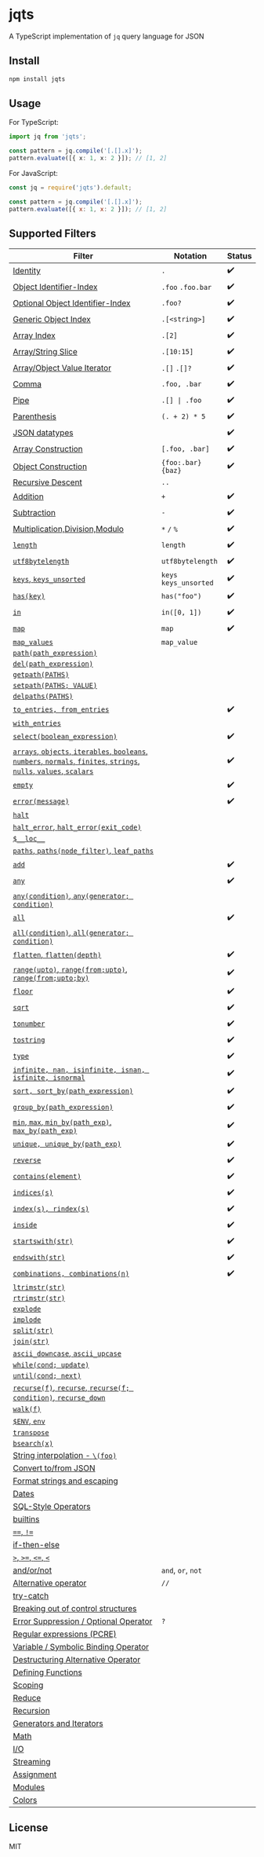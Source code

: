 # jqts

A TypeScript implementation of `jq` query language for JSON

## Install

```sh
npm install jqts
```

## Usage

For TypeScript:

```typescript
import jq from 'jqts';

const pattern = jq.compile('[.[].x]');
pattern.evaluate([{ x: 1, x: 2 }]); // [1, 2]
```

For JavaScript:

```javascript
const jq = require('jqts').default;

const pattern = jq.compile('[.[].x]');
pattern.evaluate([{ x: 1, x: 2 }]); // [1, 2]
```

## Supported Filters

| Filter                                                                                                                                                                                                                                                 | Notation               | Status             |
| ------------------------------------------------------------------------------------------------------------------------------------------------------------------------------------------------------------------------------------------------------ | ---------------------- | ------------------ |
| [Identity](https://stedolan.github.io/jq/manual/#Identity:.)                                                                                                                                                                                           | `.`                    | :heavy_check_mark: |
| [Object Identifier-Index](https://stedolan.github.io/jq/manual/#ObjectIdentifier-Index:.foo,.foo.bar)                                                                                                                                                  | `.foo` `.foo.bar`      | :heavy_check_mark: |
| [Optional Object Identifier-Index](https://stedolan.github.io/jq/manual/#OptionalObjectIdentifier-Index:.foo?)                                                                                                                                         | `.foo?`                | :heavy_check_mark: |
| [Generic Object Index](https://stedolan.github.io/jq/manual/#GenericObjectIndex:.[%3Cstring%3E])                                                                                                                                                       | `.[<string>]`          | :heavy_check_mark: |
| [Array Index](https://stedolan.github.io/jq/manual/#ArrayIndex:.[2])                                                                                                                                                                                   | `.[2]`                 | :heavy_check_mark: |
| [Array/String Slice](https://stedolan.github.io/jq/manual/#Array/StringSlice:.[10:15])                                                                                                                                                                 | `.[10:15]`             | :heavy_check_mark: |
| [Array/Object Value Iterator](https://stedolan.github.io/jq/manual/#Array/ObjectValueIterator:.[])                                                                                                                                                     | `.[]` `.[]?`           | :heavy_check_mark: |
| [Comma](https://stedolan.github.io/jq/manual/#Comma:,)                                                                                                                                                                                                 | `.foo, .bar`           | :heavy_check_mark: |
| [Pipe](https://stedolan.github.io/jq/manual/#Pipe)                                                                                                                                                                                                     | `.[] \| .foo`           | :heavy_check_mark: |
| [Parenthesis](https://stedolan.github.io/jq/manual/#Parenthesis)                                                                                                                                                                                       | `(. + 2) * 5`          | :heavy_check_mark: |
| [JSON datatypes](https://stedolan.github.io/jq/manual/#TypesandValues)                                                                                                                                                                                 |                        | :heavy_check_mark: |
| [Array Construction](https://stedolan.github.io/jq/manual/#Arrayconstruction:[])                                                                                                                                                                       | `[.foo, .bar]`         | :heavy_check_mark: |
| [Object Construction](https://stedolan.github.io/jq/manual/#ObjectConstruction:{})                                                                                                                                                                     | `{foo:.bar}` `{baz}`   | :heavy_check_mark: |
| [Recursive Descent](https://stedolan.github.io/jq/manual/#RecursiveDescent:..)                                                                                                                                                                         | `..`                   |                    |
| [Addition](https://stedolan.github.io/jq/manual/#Addition:+)                                                                                                                                                                                           | `+`                    | :heavy_check_mark: |
| [Subtraction](https://stedolan.github.io/jq/manual/#Subtraction:-)                                                                                                                                                                                     | `-`                    | :heavy_check_mark: |
| [Multiplication,Division,Modulo](https://stedolan.github.io/jq/manual/#Multiplication,division,modulo:*,/,and%)                                                                                                                                        | `*` `/` `%`            | :heavy_check_mark: |
| [`length`](https://stedolan.github.io/jq/manual/#length)                                                                                                                                                                                               | `length`               | :heavy_check_mark: |
| [`utf8bytelength`](https://stedolan.github.io/jq/manual/#utf8bytelength)                                                                                                                                                                               | `utf8bytelength`       | :heavy_check_mark: |
| [`keys`, `keys_unsorted`](https://stedolan.github.io/jq/manual/#keys,keys_unsorted)                                                                                                                                                                    | `keys` `keys_unsorted` | :heavy_check_mark: |
| [`has(key)`](<https://stedolan.github.io/jq/manual/#has(key)>)                                                                                                                                                                                         | `has("foo")`           | :heavy_check_mark: |
| [`in`](https://stedolan.github.io/jq/manual/#in)                                                                                                                                                                                                       | `in([0, 1])`           | :heavy_check_mark: |
| [`map`](<https://stedolan.github.io/jq/manual/#map(x),map_values(x)>)                                                                                                                                                                                  | `map`                  | :heavy_check_mark: |
| [`map_values`](<https://stedolan.github.io/jq/manual/#map(x),map_values(x)>)                                                                                                                                                                           | `map_value`            |                    |
| [`path(path_expression)`](<https://stedolan.github.io/jq/manual/#path(path_expression)>)                                                                                                                                                               |                        |                    |
| [`del(path_expression)`](<https://stedolan.github.io/jq/manual/#del(path_expression)>)                                                                                                                                                                 |                        |                    |
| [`getpath(PATHS)`](<https://stedolan.github.io/jq/manual/#getpath(PATHS)>)                                                                                                                                                                             |                        |                    |
| [`setpath(PATHS; VALUE)`](<https://stedolan.github.io/jq/manual/#setpath(PATHS;VALUE)>)                                                                                                                                                                |                        |                    |
| [`delpaths(PATHS)`](<https://stedolan.github.io/jq/manual/#delpaths(PATHS)>)                                                                                                                                                                           |                        |                    |
| [`to_entries, from_entries`](https://stedolan.github.io/jq/manual/#to_entries,from_entries,with_entries)                                                                                                                                               |                        | :heavy_check_mark: |
| [`with_entries`](https://stedolan.github.io/jq/manual/#to_entries,from_entries,with_entries)                                                                                                                                                           |                        |                    |
| [`select(boolean_expression)`](<https://stedolan.github.io/jq/manual/#select(boolean_expression)>)                                                                                                                                                     |                        | :heavy_check_mark: |
| [`arrays`, `objects`, `iterables`, `booleans`, `numbers`, `normals`, `finites`, `strings`, `nulls`, `values`, `scalars`](https://stedolan.github.io/jq/manual/#arrays,objects,iterables,booleans,numbers,normals,finites,strings,nulls,values,scalars) |                        | :heavy_check_mark: |
| [`empty`](https://stedolan.github.io/jq/manual/#empty)                                                                                                                                                                                                 |                        | :heavy_check_mark: |
| [`error(message)`](<https://stedolan.github.io/jq/manual/#error(message)>)                                                                                                                                                                             |                        | :heavy_check_mark: |
| [`halt`](https://stedolan.github.io/jq/manual/#halt)                                                                                                                                                                                                   |                        |                    |
| [`halt_error`, `halt_error(exit_code)`](<https://stedolan.github.io/jq/manual/#halt_error,halt_error(exit_code)>)                                                                                                                                      |                        |                    |
| [`$__loc__`](https://stedolan.github.io/jq/manual/#$__loc__)                                                                                                                                                                                           |
| [`paths`, `paths(node_filter)`, `leaf_paths`](<https://stedolan.github.io/jq/manual/#paths,paths(node_filter),leaf_paths>)                                                                                                                             |                        |                    |
| [`add`](https://stedolan.github.io/jq/manual/#add)                                                                                                                                                                                                     |                        | :heavy_check_mark: |
| [`any`](<https://stedolan.github.io/jq/manual/#any,any(condition),any(generator;condition)>)                                                                                                                                                           |                        | :heavy_check_mark: |
| [`any(condition)`, `any(generator; condition)`](<https://stedolan.github.io/jq/manual/#any,any(condition),any(generator;condition)>)                                                                                                                   |                        |                    |
| [`all`](<https://stedolan.github.io/jq/manual/#all,all(condition),all(generator;condition)>)                                                                                                                                                           |                        | :heavy_check_mark: |
| [`all(condition)`, `all(generator; condition)`](<https://stedolan.github.io/jq/manual/#all,all(condition),all(generator;condition)>)                                                                                                                   |                        |                    |
| [`flatten`, `flatten(depth)`](<https://stedolan.github.io/jq/manual/#flatten,flatten(depth)>)                                                                                                                                                          |                        | :heavy_check_mark: |
| [`range(upto)`, `range(from;upto)`, `range(from;upto;by)`](<https://stedolan.github.io/jq/manual/#range(upto),range(from;upto)range(from;upto;by)>)                                                                                                    |                        | :heavy_check_mark: |
| [`floor`](https://stedolan.github.io/jq/manual/#floor)                                                                                                                                                                                                 |                        | :heavy_check_mark: |
| [`sqrt`](https://stedolan.github.io/jq/manual/#sqrt)                                                                                                                                                                                                   |                        | :heavy_check_mark: |
| [`tonumber`](https://stedolan.github.io/jq/manual/#tonumber)                                                                                                                                                                                           |                        | :heavy_check_mark: |
| [`tostring`](https://stedolan.github.io/jq/manual/#tostring)                                                                                                                                                                                           |                        | :heavy_check_mark: |
| [`type`](https://stedolan.github.io/jq/manual/#type)                                                                                                                                                                                                   |                        | :heavy_check_mark: |
| [`infinite, nan, isinfinite, isnan, isfinite, isnormal`](https://stedolan.github.io/jq/manual/#infinite,nan,isinfinite,isnan,isfinite,isnormal)                                                                                                        |                        | :heavy_check_mark: |
| [`sort, sort_by(path_expression)`](<https://stedolan.github.io/jq/manual/#sort,sort_by(path_expression)>)                                                                                                                                              |                        | :heavy_check_mark: |
| [`group_by(path_expression)`](<https://stedolan.github.io/jq/manual/#group_by(path_expression)>)                                                                                                                                                       |                        | :heavy_check_mark: |
| [`min`, `max`, `min_by(path_exp)`, `max_by(path_exp)`](<https://stedolan.github.io/jq/manual/#min,max,min_by(path_exp),max_by(path_exp)>)                                                                                                              |                        | :heavy_check_mark: |
| [`unique, unique_by(path_exp)`](<https://stedolan.github.io/jq/manual/#unique,unique_by(path_exp)>)                                                                                                                                                    |                        | :heavy_check_mark: |
| [`reverse`](https://stedolan.github.io/jq/manual/#reverse)                                                                                                                                                                                             |                        | :heavy_check_mark: |
| [`contains(element)`](<https://stedolan.github.io/jq/manual/#contains(element)>)                                                                                                                                                                       |                        | :heavy_check_mark: |
| [`indices(s)`](<https://stedolan.github.io/jq/manual/#indices(s)>)                                                                                                                                                                                     |                        | :heavy_check_mark: |
| [`index(s), rindex(s)`](<https://stedolan.github.io/jq/manual/#index(s),rindex(s)>)                                                                                                                                                                    |                        | :heavy_check_mark: |
| [`inside`](https://stedolan.github.io/jq/manual/#inside)                                                                                                                                                                                               |                        | :heavy_check_mark: |
| [`startswith(str)`](<https://stedolan.github.io/jq/manual/#startswith(str)>)                                                                                                                                                                           |                        | :heavy_check_mark: |
| [`endswith(str)`](<https://stedolan.github.io/jq/manual/#endswith(str)>)                                                                                                                                                                               |                        | :heavy_check_mark: |
| [`combinations, combinations(n)`](<https://stedolan.github.io/jq/manual/#combinations,combinations(n)>)                                                                                                                                                |                        | :heavy_check_mark: |
| [`ltrimstr(str)`](https://stedolan.github.io/jq/manual)                                                                                                                                                                                                |                        |                    |
| [`rtrimstr(str)`](https://stedolan.github.io/jq/manual)                                                                                                                                                                                                |                        |                    |
| [`explode`](https://stedolan.github.io/jq/manual)                                                                                                                                                                                                      |                        |                    |
| [`implode`](https://stedolan.github.io/jq/manual)                                                                                                                                                                                                      |                        |                    |
| [`split(str)`](https://stedolan.github.io/jq/manual)                                                                                                                                                                                                   |                        |                    |
| [`join(str)`](https://stedolan.github.io/jq/manual)                                                                                                                                                                                                    |                        |                    |
| [`ascii_downcase`, `ascii_upcase`](https://stedolan.github.io/jq/manual)                                                                                                                                                                               |                        |                    |
| [`while(cond; update)`](https://stedolan.github.io/jq/manual)                                                                                                                                                                                          |                        |                    |
| [`until(cond; next)`](https://stedolan.github.io/jq/manual)                                                                                                                                                                                            |                        |                    |
| [`recurse(f)`, `recurse`, `recurse(f; condition)`, `recurse_down`](https://stedolan.github.io/jq/manual)                                                                                                                                               |                        |                    |
| [`walk(f)`](https://stedolan.github.io/jq/manual)                                                                                                                                                                                                      |                        |                    |
| [`$ENV`, `env`](https://stedolan.github.io/jq/manual)                                                                                                                                                                                                  |                        |                    |
| [`transpose`](https://stedolan.github.io/jq/manual)                                                                                                                                                                                                    |                        |                    |
| [`bsearch(x)`](https://stedolan.github.io/jq/manual)                                                                                                                                                                                                   |                        |                    |
| [String interpolation - `\(foo)`](https://stedolan.github.io/jq/manual)                                                                                                                                                                                |                        |                    |
| [Convert to/from JSON](https://stedolan.github.io/jq/manual)                                                                                                                                                                                           |                        |                    |
| [Format strings and escaping](https://stedolan.github.io/jq/manual)                                                                                                                                                                                    |                        |                    |
| [Dates](https://stedolan.github.io/jq/manual)                                                                                                                                                                                                          |                        |                    |
| [SQL-Style Operators](https://stedolan.github.io/jq/manual)                                                                                                                                                                                            |                        |                    |
| [builtins](https://stedolan.github.io/jq/manual)                                                                                                                                                                                                       |                        |                    |
| [`==`, `!=`](https://stedolan.github.io/jq/manual)                                                                                                                                                                                                     |                        |                    |
| [if-then-else](https://stedolan.github.io/jq/manual)                                                                                                                                                                                                   |                        |                    |
| [`>`, `>=`, `<=`, `<`](https://stedolan.github.io/jq/manual)                                                                                                                                                                                           |                        |                    |
| [and/or/not](https://stedolan.github.io/jq/manual)                                                                                                                                                                                                     | `and`, `or`, `not`     |                    |
| [Alternative operator](https://stedolan.github.io/jq/manual)                                                                                                                                                                                           | `//`                   |                    |
| [try-catch](https://stedolan.github.io/jq/manual)                                                                                                                                                                                                      |                        |                    |
| [Breaking out of control structures](https://stedolan.github.io/jq/manual)                                                                                                                                                                             |                        |                    |
| [Error Suppression / Optional Operator](https://stedolan.github.io/jq/manual)                                                                                                                                                                          | `?`                    |                    |
| [Regular expressions (PCRE)](https://stedolan.github.io/jq/manual)                                                                                                                                                                                     |                        |                    |
| [Variable / Symbolic Binding Operator](https://stedolan.github.io/jq/manual)                                                                                                                                                                           |                        |                    |
| [Destructuring Alternative Operator](https://stedolan.github.io/jq/manual)                                                                                                                                                                             |                        |                    |
| [Defining Functions](https://stedolan.github.io/jq/manual)                                                                                                                                                                                             |                        |                    |
| [Scoping](https://stedolan.github.io/jq/manual)                                                                                                                                                                                                        |                        |                    |
| [Reduce](https://stedolan.github.io/jq/manual)                                                                                                                                                                                                         |                        |                    |
| [Recursion](https://stedolan.github.io/jq/manual)                                                                                                                                                                                                      |                        |                    |
| [Generators and Iterators](https://stedolan.github.io/jq/manual)                                                                                                                                                                                       |                        |                    |
| [Math](https://stedolan.github.io/jq/manual)                                                                                                                                                                                                           |                        |                    |
| [I/O](https://stedolan.github.io/jq/manual)                                                                                                                                                                                                            |                        |                    |
| [Streaming](https://stedolan.github.io/jq/manual)                                                                                                                                                                                                      |                        |                    |
| [Assignment](https://stedolan.github.io/jq/manual)                                                                                                                                                                                                     |                        |                    |
| [Modules](https://stedolan.github.io/jq/manual)                                                                                                                                                                                                        |                        |                    |
| [Colors](https://stedolan.github.io/jq/manual)                                                                                                                                                                                                         |                        |                    |

## License

MIT
